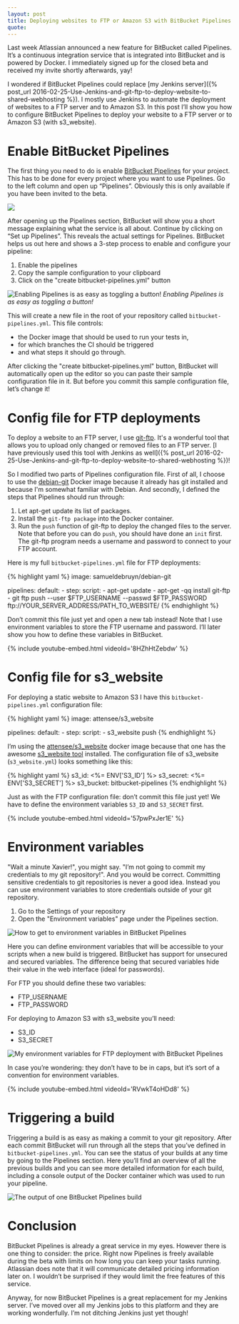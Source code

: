 ```yaml
---
layout: post
title: Deploying websites to FTP or Amazon S3 with BitBucket Pipelines
quote: 
---
```


Last week Atlassian announced a new feature for BitBucket called Pipelines. It’s a continuous integration service that is integrated into BitBucket and is powered by Docker. I immediately signed up for the closed beta and received my invite shortly afterwards, yay!

I wondered if BitBucket Pipelines could replace [my Jenkins server]({% post_url 2016-02-25-Use-Jenkins-and-git-ftp-to-deploy-website-to-shared-webhosting %}). I mostly use Jenkins to automate the deployment of websites to a FTP server and to Amazon S3. In this post I’ll show you how to configure BitBucket Pipelines to deploy your website to a FTP server or to Amazon S3 (with s3_website).

<!--more-->

# Enable BitBucket Pipelines
The first thing you need to do is enable [BitBucket Pipelines](https://bitbucket.org/product/features/pipelines) for your project. This has to be done for every project where you want to use Pipelines. Go to the left column and open up “Pipelines”. Obviously this is only available if you have been invited to the beta.

![](/uploads/bitbucket-pipelines-ftp-s3/enable-1.png)

After opening up the Pipelines section, BitBucket will show you a short message explaining what the service is all about. Continue by clicking on “Set up Pipelines”. This reveals the actual settings for Pipelines. BitBucket helps us out here and shows a 3-step process to enable and configure your pipeline:

1. Enable the pipelines
1. Copy the sample configuration to your clipboard
1. Click on the "create bitbucket-pipelines.yml" button

![Enabling Pipelines is as easy as toggling a button!](/uploads/bitbucket-pipelines-ftp-s3/enable-3.png)
*Enabling Pipelines is as easy as toggling a button!*

This will create a new file in the root of your repository called ``bitbucket-pipelines.yml``. This file controls:

* the Docker image that should be used to run your tests in,
* for which branches the CI should be triggered 
* and what steps it should go through.

After clicking the "create bitbucket-pipelines.yml" button, BitBucket will automatically open up the editor so you can paste their sample configuration file in it. But before you commit this sample configuration file, let’s change it!


# Config file for FTP deployments
To deploy a website to an FTP server, I use [git-ftp](https://github.com/git-ftp/git-ftp). It's a wonderful tool that allows you to upload only changed or removed files to an FTP server. [I have previously used this tool with Jenkins as well]({% post_url 2016-02-25-Use-Jenkins-and-git-ftp-to-deploy-website-to-shared-webhosting %})!

So I modified two parts of Pipelines configuration file. First of all, I choose to use the [debian-git](https://hub.docker.com/r/samueldebruyn/debian-git/) Docker image because it already has git installed and because I'm somewhat familiar with Debian. And secondly, I defined the steps that Pipelines should run through:

1. Let apt-get update its list of packages.
2. Install the ``git-ftp package`` into the Docker container.
3. Run the ``push`` function of git-ftp to deploy the changed files to the server. Note that before you can do ``push``, you should have done an ``init`` first. The git-ftp program needs a username and password to connect to your FTP account.

Here is my full ``bitbucket-pipelines.yml`` file for FTP deployments:

{% highlight yaml %}
image: samueldebruyn/debian-git

pipelines:
  default:
    - step:
        script:
          - apt-get update
          - apt-get -qq install git-ftp
          - git ftp push --user $FTP_USERNAME --passwd $FTP_PASSWORD ftp://YOUR_SERVER_ADDRESS/PATH_TO_WEBSITE/
{% endhighlight %}

Don’t commit this file just yet and open a new tab instead! Note that I use environment variables to store the FTP username and password. I’ll later show you how to define these variables in BitBucket.

{% include youtube-embed.html videoId='8HZhHtZebdw' %}

# Config file for s3_website
For deploying a static website to Amazon S3 I have this ``bitbucket-pipelines.yml`` configuration file:

{% highlight yaml %}
image: attensee/s3_website

pipelines:
  default:
    - step:
        script:
          - s3_website push
{% endhighlight %}

I’m using the [attensee/s3_website](https://hub.docker.com/r/attensee/s3_website/) docker image because that one has the awesome [s3_website tool](https://github.com/laurilehmijoki/s3_website) installed. The configuration file of s3\_website (``s3_website.yml``) looks something like this:

{% highlight yaml %}
s3_id: <%= ENV['S3_ID'] %>
s3_secret: <%= ENV['S3_SECRET'] %>
s3_bucket: bitbucket-pipelines
{% endhighlight %}

Just as with the FTP configuration file: don’t commit this file just yet! We have to define the environment variables ``S3_ID`` and ``S3_SECRET`` first.

{% include youtube-embed.html videoId='57pwPxJer1E' %}

# Environment variables
"Wait a minute Xavier!", you might say. "I’m not going to commit my credentials to my git repository!". And you would be correct. Committing sensitive credentials to git repositories is never a good idea. Instead you can use environment variables to store credentials outside of your git repository.

1. Go to the Settings of your repository
1. Open the "Environment variables" page under the Pipelines section.

![How to get to environment variables in BitBucket Pipelines](/uploads/bitbucket-pipelines-ftp-s3/env-variables-1.png)

Here you can define environment variables that will be accessible to your scripts when a new build is triggered. BitBucket has support for unsecured and secured variables. The difference being that secured variables hide their value in the web interface (ideal for passwords).

For FTP you should define these two variables:

* FTP_USERNAME
* FTP_PASSWORD

For deploying to Amazon S3 with s3_website you’ll need:

* S3_ID
* S3_SECRET

![My environment variables for FTP deployment with BitBucket Pipelines](/uploads/bitbucket-pipelines-ftp-s3/env-variables-2.png)

In case you’re wondering: they don’t have to be in caps, but it’s sort of a convention for environment variables.

{% include youtube-embed.html videoId='RVwkT4oHDd8' %}


# Triggering a build
Triggering a build is as easy as making a commit to your git repository. After each commit BitBucket will run through all the steps that you’ve defined in ``bitbucket-pipelines.yml``. You can see the status of your builds at any time by going to the Pipelines section. Here you’ll find an overview of all the previous builds and you can see more detailed information for each build, including a console output of the Docker container which was used to run your pipeline.

![The output of one BitBucket Pipelines build](/uploads/bitbucket-pipelines-ftp-s3/build-output.png)


# Conclusion
BitBucket Pipelines is already a great service in my eyes. However there is one thing to consider: the price. Right now Pipelines is freely available during the beta with limits on how long you can keep your tasks running. Atlassian does note that it will communicate detailed pricing information later on. I wouldn’t be surprised if they would limit the free features of this service.

Anyway, for now BitBucket Pipelines is a great replacement for my Jenkins server. I’ve moved over all my Jenkins jobs to this platform and they are working wonderfully. I’m not ditching Jenkins just yet though!

